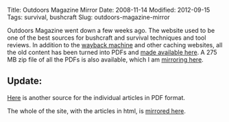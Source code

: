 Title: Outdoors Magazine Mirror
Date: 2008-11-14
Modified: 2012-09-15
Tags: survival, bushcraft
Slug: outdoors-magazine-mirror

Outdoors Magazine went down a few weeks ago. The website used to be one of the best sources for bushcraft and survival techniques and tool reviews. In addition to the <a href="http://web.archive.org/web/*/http://outdoors-magazine.com">wayback machine</a> and other caching websites, all the old content has been turned into PDFs and <a href="http://outdoors.free.fr/OM-PDF/">made available here</a>. A 275 MB zip file of all the PDFs is also available, which I am <a href="http://pig-monkey.com/media/outdoors-magazine/all-om-pdf.zip">mirroring here</a>.

<h2>Update:</h2>

<a href="http://www.oldjimbo.com/Outdoors-Magazine/">Here</a> is another source for the individual articles in PDF format.

The whole of the site, with the articles in html, is <a href="http://outdoors.magazine.free.fr/">mirrored here</a>.
